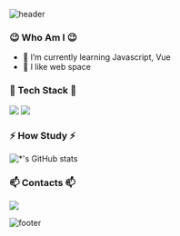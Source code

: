 ![header](https://capsule-render.vercel.app/api?color=F1E1A6&fontColor=f7f5f5&text=JiHyun!)

### 😉 Who Am I 😉
- 🌱 I’m currently learning Javascript, Vue
- 💖 I like web space 

### 🔭 Tech Stack 🔭
<img src="https://img.shields.io/badge/CSS-blue?style=flat-square&logo=css3&logoColor=white"/>
<img src="https://img.shields.io/badge/Javascript-yellow?style=flat-square&logo=javascript&logoColor=white"/>


### ⚡ How Study ⚡

![*'s GitHub stats](https://github-readme-stats.vercel.app/api?username=moretz0921&show_icons=true&theme=highcontrast)

### 📫 Contacts 📫
<a href="https://www.instagram.com/jihyeon.__.s/" target="_blank"><img src="https://img.shields.io/badge/instagram-critical?style=flat-square&logo=instagram&logoColor=white"/>   </a>



![footer](https://capsule-render.vercel.app/api?color=F1E1A6&section=footer)

<!--
**moretz0921/moretz0921** is a ✨ _special_ ✨ repository because its `README.md` (this file) appears on your GitHub profile.

Here are some ideas to get you started:

- 🔭 I’m currently working on ...
- 🌱 I’m currently learning ...
- 👯 I’m looking to collaborate on ...
- 🤔 I’m looking for help with ...
- 💬 Ask me about ...
- 📫 How to reach me: ...
- 😄 Pronouns: ...
- ⚡ Fun fact: ...
-->
